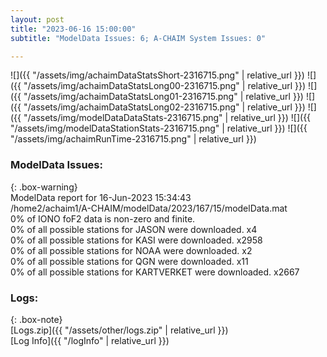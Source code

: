 ```yaml
---
layout: post
title: "2023-06-16 15:00:00"
subtitle: "ModelData Issues: 6; A-CHAIM System Issues: 0"

---
```


![]({{ "/assets/img/achaimDataStatsShort-2316715.png" | relative_url }})
![]({{ "/assets/img/achaimDataStatsLong00-2316715.png" | relative_url }})
![]({{ "/assets/img/achaimDataStatsLong01-2316715.png" | relative_url }})
![]({{ "/assets/img/achaimDataStatsLong02-2316715.png" | relative_url }})
![]({{ "/assets/img/modelDataDataStats-2316715.png" | relative_url }})
![]({{ "/assets/img/modelDataStationStats-2316715.png" | relative_url }})
![]({{ "/assets/img/achaimRunTime-2316715.png" | relative_url }})


### ModelData Issues:  
  
{: .box-warning}  
 ModelData report for 16-Jun-2023 15:34:43   
 /home2/achaim1/A-CHAIM/modelData/2023/167/15/modelData.mat   
 0% of IONO foF2 data is non-zero and finite.   
 0% of all possible stations for JASON were downloaded. x4   
 0% of all possible stations for KASI were downloaded. x2958   
 0% of all possible stations for NOAA were downloaded. x2   
 0% of all possible stations for QGN were downloaded. x11   
 0% of all possible stations for KARTVERKET were downloaded. x2667   
  


### Logs:  
  
{: .box-note}  
[Logs.zip]({{ "/assets/other/logs.zip" | relative_url }})  
[Log Info]({{ "/logInfo" | relative_url }})  
